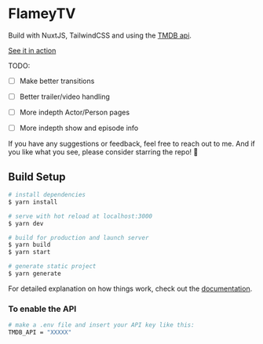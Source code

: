 # FlameyTV

Build with NuxtJS, TailwindCSS and using the [TMDB api](https://themoviedb.org).

[See it in action](https://flamey-tv.vercel.app/)


TODO:

- [ ] Make better transitions
- [ ] Better trailer/video handling
- [ ] More indepth Actor/Person pages
- [ ] More indepth show and episode info



If you have any suggestions or feedback, feel free to reach out to me. And if you like what you see, please consider starring the repo! 🌟




## Build Setup

```bash
# install dependencies
$ yarn install

# serve with hot reload at localhost:3000
$ yarn dev

# build for production and launch server
$ yarn build
$ yarn start

# generate static project
$ yarn generate
```

For detailed explanation on how things work, check out the [documentation](https://nuxtjs.org).


### To enable the API
```bash
# make a .env file and insert your API key like this:
TMDB_API = "XXXXX"
```
